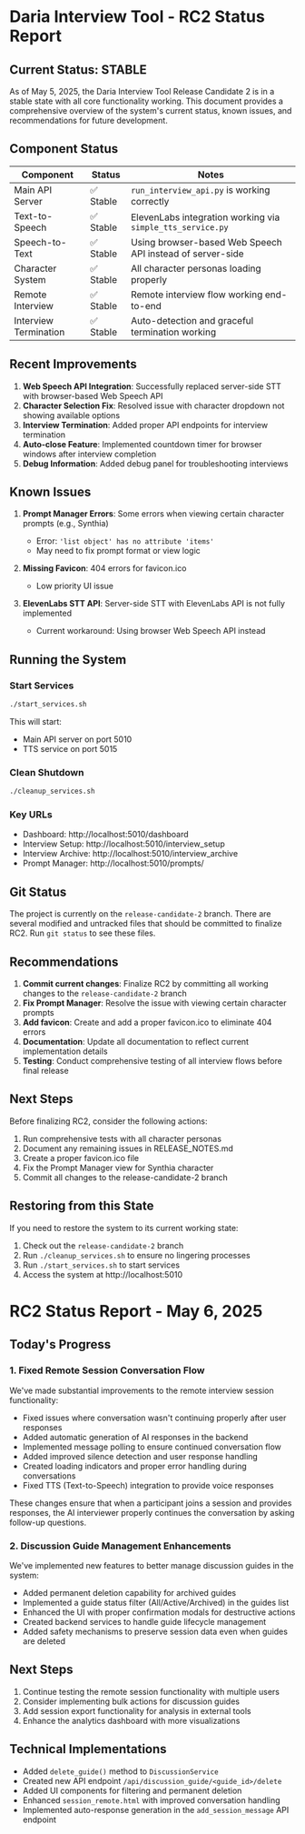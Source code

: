 # Daria Interview Tool - RC2 Status Report

## Current Status: STABLE

As of May 5, 2025, the Daria Interview Tool Release Candidate 2 is in a stable state with all core functionality working. This document provides a comprehensive overview of the system's current status, known issues, and recommendations for future development.

## Component Status

| Component | Status | Notes |
|-----------|--------|-------|
| Main API Server | ✅ Stable | `run_interview_api.py` is working correctly |
| Text-to-Speech | ✅ Stable | ElevenLabs integration working via `simple_tts_service.py` |
| Speech-to-Text | ✅ Stable | Using browser-based Web Speech API instead of server-side |
| Character System | ✅ Stable | All character personas loading properly |
| Remote Interview | ✅ Stable | Remote interview flow working end-to-end |
| Interview Termination | ✅ Stable | Auto-detection and graceful termination working |

## Recent Improvements

1. **Web Speech API Integration**: Successfully replaced server-side STT with browser-based Web Speech API
2. **Character Selection Fix**: Resolved issue with character dropdown not showing available options
3. **Interview Termination**: Added proper API endpoints for interview termination
4. **Auto-close Feature**: Implemented countdown timer for browser windows after interview completion
5. **Debug Information**: Added debug panel for troubleshooting interviews

## Known Issues

1. **Prompt Manager Errors**: Some errors when viewing certain character prompts (e.g., Synthia)
   - Error: `'list object' has no attribute 'items'`
   - May need to fix prompt format or view logic

2. **Missing Favicon**: 404 errors for favicon.ico
   - Low priority UI issue

3. **ElevenLabs STT API**: Server-side STT with ElevenLabs API is not fully implemented
   - Current workaround: Using browser Web Speech API instead

## Running the System

### Start Services

```bash
./start_services.sh
```

This will start:
- Main API server on port 5010
- TTS service on port 5015

### Clean Shutdown

```bash
./cleanup_services.sh
```

### Key URLs

- Dashboard: http://localhost:5010/dashboard
- Interview Setup: http://localhost:5010/interview_setup
- Interview Archive: http://localhost:5010/interview_archive
- Prompt Manager: http://localhost:5010/prompts/

## Git Status

The project is currently on the `release-candidate-2` branch. There are several modified and untracked files that should be committed to finalize RC2. Run `git status` to see these files.

## Recommendations

1. **Commit current changes**: Finalize RC2 by committing all working changes to the `release-candidate-2` branch
2. **Fix Prompt Manager**: Resolve the issue with viewing certain character prompts
3. **Add favicon**: Create and add a proper favicon.ico to eliminate 404 errors
4. **Documentation**: Update all documentation to reflect current implementation details
5. **Testing**: Conduct comprehensive testing of all interview flows before final release

## Next Steps

Before finalizing RC2, consider the following actions:

1. Run comprehensive tests with all character personas
2. Document any remaining issues in RELEASE_NOTES.md
3. Create a proper favicon.ico file
4. Fix the Prompt Manager view for Synthia character
5. Commit all changes to the release-candidate-2 branch

## Restoring from this State

If you need to restore the system to its current working state:

1. Check out the `release-candidate-2` branch
2. Run `./cleanup_services.sh` to ensure no lingering processes
3. Run `./start_services.sh` to start services
4. Access the system at http://localhost:5010 

# RC2 Status Report - May 6, 2025

## Today's Progress

### 1. Fixed Remote Session Conversation Flow

We've made substantial improvements to the remote interview session functionality:

- Fixed issues where conversation wasn't continuing properly after user responses
- Added automatic generation of AI responses in the backend
- Implemented message polling to ensure continued conversation flow
- Added improved silence detection and user response handling
- Created loading indicators and proper error handling during conversations
- Fixed TTS (Text-to-Speech) integration to provide voice responses

These changes ensure that when a participant joins a session and provides responses, the AI interviewer properly continues the conversation by asking follow-up questions.

### 2. Discussion Guide Management Enhancements

We've implemented new features to better manage discussion guides in the system:

- Added permanent deletion capability for archived guides
- Implemented a guide status filter (All/Active/Archived) in the guides list
- Enhanced the UI with proper confirmation modals for destructive actions
- Created backend services to handle guide lifecycle management
- Added safety mechanisms to preserve session data even when guides are deleted

## Next Steps

1. Continue testing the remote session functionality with multiple users
2. Consider implementing bulk actions for discussion guides
3. Add session export functionality for analysis in external tools
4. Enhance the analytics dashboard with more visualizations

## Technical Implementations

- Added `delete_guide()` method to `DiscussionService`
- Created new API endpoint `/api/discussion_guide/<guide_id>/delete`
- Added UI components for filtering and permanent deletion
- Enhanced `session_remote.html` with improved conversation handling
- Implemented auto-response generation in the `add_session_message` API endpoint 